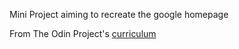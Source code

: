 Mini Project aiming to recreate the google homepage

From The Odin Project's [curriculum](http://www.theodinproject.com/courses/web-development-101/lessons/html-css)
